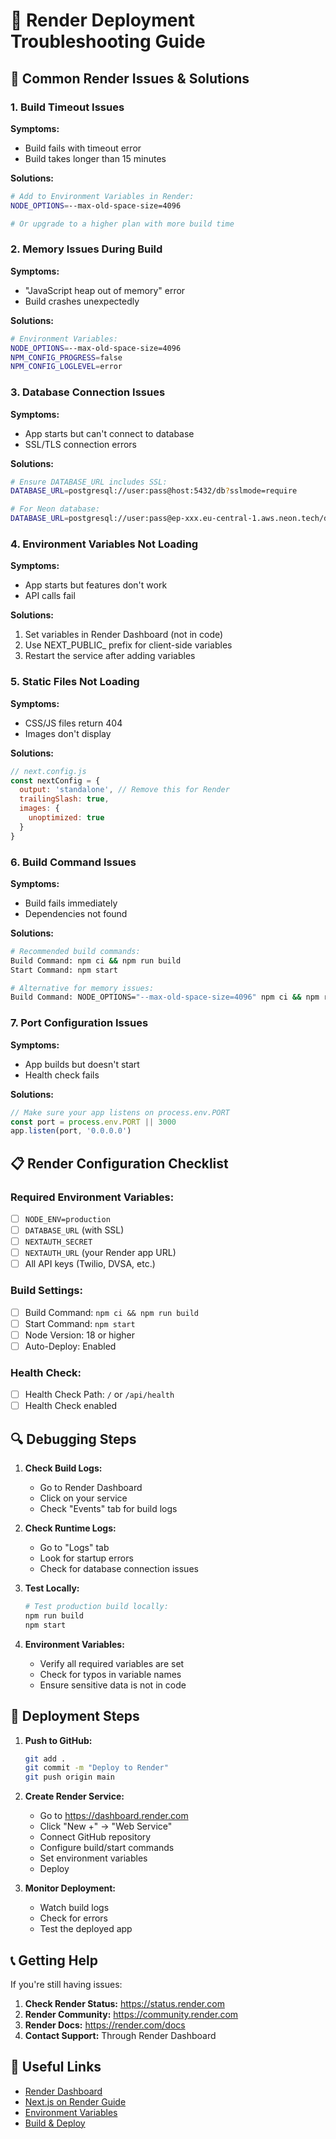 # 🔧 Render Deployment Troubleshooting Guide

## 🚨 Common Render Issues & Solutions

### 1. **Build Timeout Issues**

**Symptoms:**
- Build fails with timeout error
- Build takes longer than 15 minutes

**Solutions:**
```bash
# Add to Environment Variables in Render:
NODE_OPTIONS=--max-old-space-size=4096

# Or upgrade to a higher plan with more build time
```

### 2. **Memory Issues During Build**

**Symptoms:**
- "JavaScript heap out of memory" error
- Build crashes unexpectedly

**Solutions:**
```bash
# Environment Variables:
NODE_OPTIONS=--max-old-space-size=4096
NPM_CONFIG_PROGRESS=false
NPM_CONFIG_LOGLEVEL=error
```

### 3. **Database Connection Issues**

**Symptoms:**
- App starts but can't connect to database
- SSL/TLS connection errors

**Solutions:**
```bash
# Ensure DATABASE_URL includes SSL:
DATABASE_URL=postgresql://user:pass@host:5432/db?sslmode=require

# For Neon database:
DATABASE_URL=postgresql://user:pass@ep-xxx.eu-central-1.aws.neon.tech/db?sslmode=require
```

### 4. **Environment Variables Not Loading**

**Symptoms:**
- App starts but features don't work
- API calls fail

**Solutions:**
1. Set variables in Render Dashboard (not in code)
2. Use NEXT_PUBLIC_ prefix for client-side variables
3. Restart the service after adding variables

### 5. **Static Files Not Loading**

**Symptoms:**
- CSS/JS files return 404
- Images don't display

**Solutions:**
```javascript
// next.config.js
const nextConfig = {
  output: 'standalone', // Remove this for Render
  trailingSlash: true,
  images: {
    unoptimized: true
  }
}
```

### 6. **Build Command Issues**

**Symptoms:**
- Build fails immediately
- Dependencies not found

**Solutions:**
```bash
# Recommended build commands:
Build Command: npm ci && npm run build
Start Command: npm start

# Alternative for memory issues:
Build Command: NODE_OPTIONS="--max-old-space-size=4096" npm ci && npm run build
```

### 7. **Port Configuration Issues**

**Symptoms:**
- App builds but doesn't start
- Health check fails

**Solutions:**
```javascript
// Make sure your app listens on process.env.PORT
const port = process.env.PORT || 3000
app.listen(port, '0.0.0.0')
```

## 📋 Render Configuration Checklist

### Required Environment Variables:
- [ ] `NODE_ENV=production`
- [ ] `DATABASE_URL` (with SSL)
- [ ] `NEXTAUTH_SECRET`
- [ ] `NEXTAUTH_URL` (your Render app URL)
- [ ] All API keys (Twilio, DVSA, etc.)

### Build Settings:
- [ ] Build Command: `npm ci && npm run build`
- [ ] Start Command: `npm start`
- [ ] Node Version: 18 or higher
- [ ] Auto-Deploy: Enabled

### Health Check:
- [ ] Health Check Path: `/` or `/api/health`
- [ ] Health Check enabled

## 🔍 Debugging Steps

1. **Check Build Logs:**
   - Go to Render Dashboard
   - Click on your service
   - Check "Events" tab for build logs

2. **Check Runtime Logs:**
   - Go to "Logs" tab
   - Look for startup errors
   - Check for database connection issues

3. **Test Locally:**
   ```bash
   # Test production build locally:
   npm run build
   npm start
   ```

4. **Environment Variables:**
   - Verify all required variables are set
   - Check for typos in variable names
   - Ensure sensitive data is not in code

## 🚀 Deployment Steps

1. **Push to GitHub:**
   ```bash
   git add .
   git commit -m "Deploy to Render"
   git push origin main
   ```

2. **Create Render Service:**
   - Go to https://dashboard.render.com
   - Click "New +" → "Web Service"
   - Connect GitHub repository
   - Configure build/start commands
   - Set environment variables
   - Deploy

3. **Monitor Deployment:**
   - Watch build logs
   - Check for errors
   - Test the deployed app

## 📞 Getting Help

If you're still having issues:

1. **Check Render Status:** https://status.render.com
2. **Render Community:** https://community.render.com
3. **Render Docs:** https://render.com/docs
4. **Contact Support:** Through Render Dashboard

## 🔗 Useful Links

- [Render Dashboard](https://dashboard.render.com)
- [Next.js on Render Guide](https://render.com/docs/deploy-nextjs-app)
- [Environment Variables](https://render.com/docs/environment-variables)
- [Build & Deploy](https://render.com/docs/builds-and-deploys)

